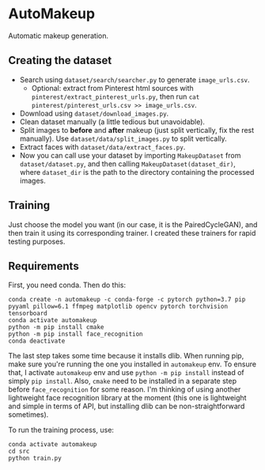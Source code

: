 # AutoMakeup
Automatic makeup generation.

## Creating the dataset

- Search using `dataset/search/searcher.py` to generate `image_urls.csv`.
  - Optional: extract from Pinterest html sources with `pinterest/extract_pinterest_urls.py`, then run `cat pinterest/pinterest_urls.csv >> image_urls.csv`.
- Download using `dataset/download_images.py`.
- Clean dataset manually (a little tedious but unavoidable).
- Split images to **before** and **after** makeup (just split vertically, fix the rest manually). Use `dataset/data/split_images.py` to split vertically.
- Extract faces with `dataset/data/extract_faces.py`.
- Now you can call use your dataset by importing `MakeupDataset` from `dataset/dataset.py`, and then calling `MakeupDataset(dataset_dir)`, where `dataset_dir` is the path to the directory containing the processed images.

## Training

Just choose the model you want (in our case, it is the PairedCycleGAN), and then train it using its corresponding trainer. I created these trainers for rapid testing purposes.

## Requirements
First, you need conda. Then do this:
```
conda create -n automakeup -c conda-forge -c pytorch python=3.7 pip pyyaml pillow=6.1 ffmpeg matplotlib opencv pytorch torchvision tensorboard
conda activate automakeup
python -m pip install cmake 
python -m pip install face_recognition
conda deactivate
```
The last step takes some time because it installs dlib.
When running pip, make sure you're running the one you installed in `automakeup` env.
To ensure that, I activate `automakeup` env and use `python -m pip install` instead of simply `pip install`.
Also, `cmake` need to be installed in a separate step before `face_recognition` for some reason. I'm thinking of using another lightweight face recognition library at the moment (this one is lightweight and simple in terms of API, but installing dlib can be non-straightforward sometimes).

To run the training process, use:
```
conda activate automakeup
cd src
python train.py
```

